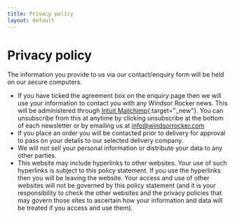 ```yaml
---
title: Privacy policy
layout: default
---
```

# Privacy policy

The information you provide to us via our contact/enquiry form will be held on our secure computers.

* If you have ticked the agreement box on the enquiry page then we will use your information to contact you with any Windsor Rocker news. This will be administered through [Intuit Mailchimp](https://mailchimp.com/about/security/){:target="_new"}. You can unsubscribe from this at anytime by clicking unsubscribe at the bottom of each newsletter or by emailing us at [info@windsorrocker.com](mailto:info@windsorrocker.com?subject=Unsubscribe&body=Hi,%0D%0A%0D%0APlease%20unsubscribe%20me.)
* If you place an order you will be contacted prior to delivery for approval to pass on your details to our selected delivery company.
* We will not sell your personal information or distribute your data to any other parties.
* This website may include hyperlinks to other websites. Your use of such hyperlinks is subject to this policy statement. If you use the hyperlinks then you will be leaving the website. Your access and use of other websites will not be governed by this policy statement (and it is your responsibility to check the other websites and the privacy policies that may govern those sites to ascertain how your information and data will be treated if you access and use them).
